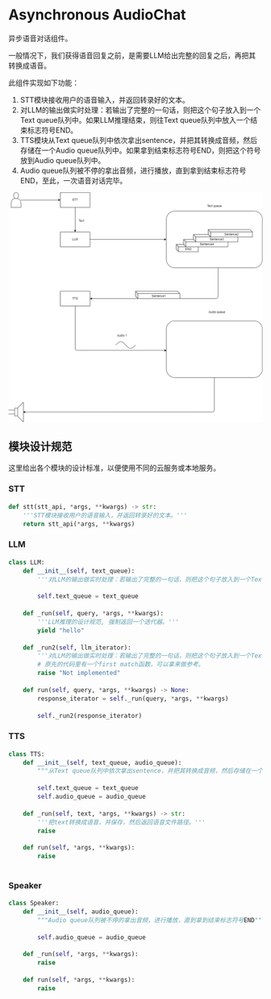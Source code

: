 # Asynchronous AudioChat
异步语音对话组件。

一般情况下，我们获得语音回复之前，是需要LLM给出完整的回复之后，再把其转换成语音。

此组件实现如下功能：
1. STT模块接收用户的语音输入，并返回转录好的文本。
2. 对LLM的输出做实时处理：若输出了完整的一句话，则把这个句子放入到一个Text queue队列中。如果LLM推理结束，则往Text queue队列中放入一个结束标志符号END。
3. TTS模块从Text queue队列中依次拿出sentence，并把其转换成音频，然后存储在一个Audio queue队列中。如果拿到结束标志符号END，则把这个符号放到Audio queue队列中。
4. Audio queue队列被不停的拿出音频，进行播放，直到拿到结束标志符号END，至此，一次语音对话完毕。

![alt text](arch/architecture.png)

## 模块设计规范
这里给出各个模块的设计标准，以便使用不同的云服务或本地服务。
### STT
```python
def stt(stt_api, *args, **kwargs) -> str:
    '''STT模块接收用户的语音输入，并返回转录好的文本。'''
    return stt_api(*args, **kwargs)
```
### LLM
```python
class LLM:
    def __init__(self, text_queue):
        '''对LLM的输出做实时处理：若输出了完整的一句话，则把这个句子放入到一个Text queue队列中。如果LLM推理结束，则往Text queue队列中放入一个结束标志符号END。'''

        self.text_queue = text_queue
    
    def _run(self, query, *args, **kwargs):
        '''LLM推理的设计规范, 强制返回一个迭代器。'''
        yield "hello"

    def _run2(self, llm_iterator):
        '''对LLM的输出做实时处理：若输出了完整的一句话，则把这个句子放入到一个Text queue队列中。如果LLM推理结束，则往Text queue队列中放入一个结束标志符号END。'''
        # 原先的代码里有一个first match函数，可以拿来做参考。
        raise "Not implemented"

    def run(self, query, *args, **kwargs) -> None:
        response_iterator = self._run(query, *args, **kwargs)

        self._run2(response_iterator)
```
### TTS
```python
class TTS:
    def __init__(self, text_queue, audio_queue):
        """从Text queue队列中依次拿出sentence，并把其转换成音频，然后存储在一个Audio queue队列中。如果拿到结束标志符号END，则把这个符号放到Audio queue队列中。"""

        self.text_queue = text_queue
        self.audio_queue = audio_queue
    
    def _run(self, text, *args, **kwargs) -> str:
        '''把text转换成语音，并保存，然后返回语音文件路径。'''
        raise
    
    def run(self, *args, **kwargs):
        raise
    
```
### Speaker
```python
class Speaker:
    def __init__(self, audio_queue):
        """Audio queue队列被不停的拿出音频，进行播放，直到拿到结束标志符号END"""

        self.audio_queue = audio_queue
    
    def _run(self, *args, **kwargs):
        raise
    
    def run(self, *args, **kwargs):
        raise
```